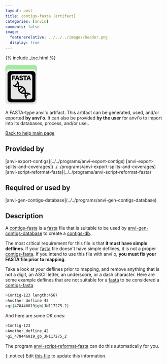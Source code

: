 ```yaml
---
layout: post
title: contigs-fasta [artifact]
categories: [anvio]
comments: false
image:
  featurerelative: ../../../images/header.png
  display: true
---
```



{% include _toc.html %}


<img src="../../images/icons/FASTA.png" alt="FASTA" style="width:100px; border:none" />

A FASTA-type anvi'o artifact. This artifact can be generated, used, and/or exported **by anvi'o**. It can also be provided **by the user** for anvi'o to import into its databases, process, and/or use..

[Back to help main page](../../)

## Provided by


<p style="text-align: left" markdown="1"><span class="artifact-p">[anvi-export-contigs](../../programs/anvi-export-contigs)</span> <span class="artifact-p">[anvi-export-splits-and-coverages](../../programs/anvi-export-splits-and-coverages)</span> <span class="artifact-p">[anvi-script-reformat-fasta](../../programs/anvi-script-reformat-fasta)</span></p>


## Required or used by

<p style="text-align: left" markdown="1"><span class="artifact-r">[anvi-gen-contigs-database](../../programs/anvi-gen-contigs-database)</span></p>

## Description

A <span class="artifact-n">[contigs-fasta](/software/anvio/help/artifacts/contigs-fasta)</span> is a <span class="artifact-n">[fasta](/software/anvio/help/artifacts/fasta)</span> file that is suitable to be used by <span class="artifact-n">[anvi-gen-contigs-database](/software/anvio/help/programs/anvi-gen-contigs-database)</span> to create a <span class="artifact-n">[contigs-db](/software/anvio/help/artifacts/contigs-db)</span>.

The most critical requirement for this file is that **it must have simple deflines**. If your <span class="artifact-n">[fasta](/software/anvio/help/artifacts/fasta)</span> file doesn't have simple deflines, it is not a proper <span class="artifact-n">[contigs-fasta](/software/anvio/help/artifacts/contigs-fasta)</span>. If you intend to use this file with anvi'o, **you must fix your FASTA file prior to mapping**.

Take a look at your deflines prior to mapping, and remove anything that is not a digit, an ASCII letter, an underscore, or a dash character. Here are some example deflines that are not suitable for a <span class="artifact-n">[fasta](/software/anvio/help/artifacts/fasta)</span> to be considered a <span class="artifact-n">[contigs-fasta](/software/anvio/help/artifacts/contigs-fasta)</span>

``` bash
>Contig-123 length:4567 
>Another defline 42
>gi|478446819|gb|JN117275.2|
```

And here are some OK ones:

``` bash
>Contig-123
>Another_defline_42
>gi_478446819_gb_JN117275_2
```

The program <span class="artifact-n">[anvi-script-reformat-fasta](/software/anvio/help/programs/anvi-script-reformat-fasta)</span> can do this automatically for you.

{:.notice}
Edit [this file](https://github.com/merenlab/anvio/tree/master/anvio/docs/artifacts/contigs-fasta.md) to update this information.

